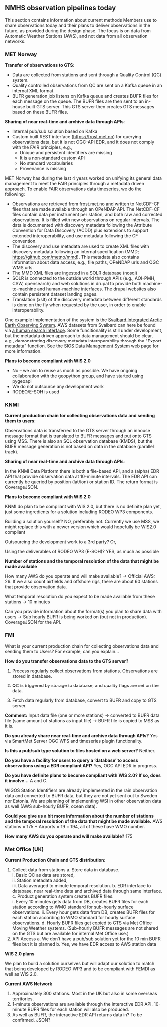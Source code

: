 ## NMHS observation pipelines today

This section contains information about current methods Members use to share observations today and their plans to deliver observations in the future, as provided during the design phase. The focus is on data from Automatic Weather Stations (AWS), and not data from all observation networks.

### MET Norway

**Transfer of observations to GTS**:

* Data are collected from stations and sent through a Quality Control (QC) system.
* Quality controlled observations from QC are sent on a Kafka queue in an internal XML format.
* BUFR generation job listens on Kafka queue and creates BUFR files for each message on the queue. The BUFR files are then sent to an in-house built GTS server. This GTS server then creates GTS messages based on these BUFR files.

**Sharing of near real-time and archive data through APIs**:

* Internal pub/sub solution based on Kafka
* Custom built REST interface (https://frost.met.no) for querying observations data, but it is not OGC-API EDR, and it does not comply with the FAIR principles, e.g.,
  * Unique and persistent identifiers are missing
  * It is a non-standard custom API
  * No standard vocabularies
  * Provenance is missing

MET Norway has during the last 4 years worked on unifying its general data management to meet the FAIR principles through a metadata driven approach. To enable FAIR observations data timeseries, we do the following: 

* Observations are retrieved from frost.met.no and written to NetCDF-CF files that are made available through an OPeNDAP API. The NetCDF-CF files contain data per instrument per station, and both raw and corrected observations. It is filled with new observations on regular intervals. The data is documented with discovery metadata following the Attribute Convention for Data Discovery (ACDD) plus extensions to support extended interoperability, and use metadata following the CF convention. 
* The discovery and use metadata are used to create XML files with discovery metadata following an internal specification (MMD; https://github.com/metno/mmd). This metadata also contains information about data access, e.g., file paths, OPeNDAP urls and OGC WMS urls. 
* The MMD XML files are ingested in a SOLR database (nosql)
* SOLR is connected to the outside world through APIs (e.g., AOI-PMH, CSW, opensearch) and web solutions in drupal to provide both machine-to-machine and human-machine interfaces. The drupal websites also contain persistent dataset landing pages.
* Translation (xslt) of the discovery metadata between different standards is done on the fly when requested by the user, in order to enable interoperability.

One example implementation of the system is the [Svalbard Integrated Arctic Earth Observing System](https://sios-svalbard.org/). AWS datasets from Svalbard can here be found via [a human search interface](https://sios-svalbard.org/metsis/search?f%5B0%5D=activity_type%3AIn%20Situ%20Land-based%20station). Some funcitionality is still under development, but the metadata driven approach to data management should be clear, e.g., demonstrating discovery metadata interoperability through the "Export metadata" function. See the [SIOS Data Management System](https://sios-svalbard.org/Data) web page for more information.

**Plans to become compliant with WIS 2.0**

* No – we aim to reuse as much as possible. We have ongoing collaboration with the geopython group, and have started using pygeoapi 
* We do not outsource any development work
* RODEO/E-SOH is used

### KNMI

**Current production chain for collecting observations data and sending them to users**:

Observations data is transferred to the GTS server through an inhouse message format that is translated to BUFR messages and put onto GTS using MSS. There is also an SQL observation database (KMDS), but the BUFR message generation is not based on data in the database (parallel track). 

**Sharing of near real-time and archive data through APIs**:

In the KNMI Data Platform there is both a file-based API, and a (alpha) EDR API that provide observation data at 10-minute intervals. The EDR API can currently be queried by position (lat/lon) or station ID. The return format is CoverageJSON. 

**Plans to become compliant with WIS 2.0**

KNMI do plan to be compliant with WIS 2.0, but there is no definite plan yet, just some ingredients for a solution including RODEO WP3 components. 

Building a solution yourself? NO, preferably not. Currently we use MSS, we might replace this with a newer version which would hopefully be WIS2.0 compliant 

Outsourcing the development work to a 3rd party? Or,  

Using the deliverables of RODEO WP3 (E-SOH)? YES, as much as possible 

**Number of stations and the temporal resolution of the data that might be made available**

How many AWS do you operate and will make available? 
-> Official AWS: 26. If we also count airfields and offshore rigs, there are about 60 stations that provide observation data. 

What temporal resolution do you expect to be made available from these stations 
-> 10 minutes 

Can you provide information about the format(s) you plan to share data with users 
-> Sub hourly BUFR is being worked on (but not in production). CoverageJSON for the API. 

### FMI 
 

What is your current production chain for collecting observations data and sending them to Users? For example, can you explain...   

**How do you transfer observations data to the GTS server?**

1. Process regularly collect observations from stations. Observations are stored in database. 

2. QC is triggered by storage to database, and quality flags are set on the data. 

3. Fetch data regularly from database, convert to BUFR and copy to GTS server. 

**Comment:** Input data file (one or more stations) -> converted to BUFR data file (same amount of stations as input file) -> BUFR file is copied to MSS as it is. 

**Do you already share near real-time and archive data through APIs?** Yes via SmartMet Server OGC WFS and timeseries plugin functionality.

**Is this a pub/sub type solution to files hosted on a web server?** Neither.

**Do you have a facility for users to query a ‘database’ to access observations using a EDR compliant API?** Yes, OGC API EDR in progress.

**Do you have definite plans to become compliant with WIS 2.0? If so, does it involve...** A and C.

WIGOS Station Identifiers are already implemented in the rain observation data and converted to BUFR data, but they are not yet sent out to Sweden nor Estonia. We are planning of implementing WSI in other observation data as well (AWS sub-hourly BUFR, ocean data).  

**Could you give us a bit more information about the number of stations and the temporal resolution of the data that might be made available.** AWS stations = 175 + Airports = 19 = 194, all of these have WMO number.  

**How many AWS do you operate and will make available?** 175 

### Met Office (UK) 

**Current Production Chain and GTS distribution:**

1. Collect data from stations 
   a. Store data in database.  
      i. Basic QC as data are stored,  
      ii. Station metadata added,  
      iii. Data averaged to minute temporal resolution. 
   b. EDR interface to database, near real-time data and archived data through same interface. 
   c. Product generation system creates BUFR files.  
      i. Every 10 minutes gets data from DB, creates BUFR files for each station according to WMO standard for sub-hourly surface observations. 
      ii. Every hour gets data from DB, creates BUFR files for each station according to WMO standard for hourly surface observations. 
   d. Hourly BUFR files get copied to GTS via Met Office Moving Weather systems. (Sub-hourly BUFR messages are not shared on the GTS but are available for internal Met Office use.) 
2. API Access 
   a. We don’t have a pub/sub solution yet for the 10 min BUFR files but it is planned 
   b. Yes, we have EDR access to AWS station data 

**WIS 2.0 plans**

We plan to build a solution ourselves but will adapt our solution to match that being developed by RODEO WP3 and to be compliant with FEMDI as well as WIS 2.0. 

**Current AWS Network**

1. Approximately 300 stations. Most in the UK but also in some overseas territories. 
2. 1-minute observations are available through the interactive EDR API. 10-minute BUFR files for each station will also be produced. 
3. As well as BUFR, the interactive EDR API returns data in? To be confirmed. JSON? 
